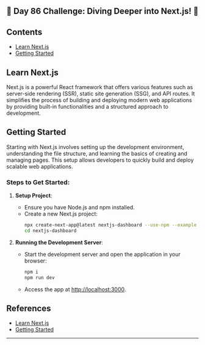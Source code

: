 ## 🚀 Day 86 Challenge: Diving Deeper into Next.js! 🚀

## Contents
- [Learn Next.js](#learn-nextjs)
- [Getting Started](#getting-started)

## Learn Next.js

Next.js is a powerful React framework that offers various features such as server-side rendering (SSR), static site generation (SSG), and API routes. It simplifies the process of building and deploying modern web applications by providing built-in functionalities and a structured approach to development.

## Getting Started

Starting with Next.js involves setting up the development environment, understanding the file structure, and learning the basics of creating and managing pages. This setup allows developers to quickly build and deploy scalable web applications.

### Steps to Get Started:
1. **Setup Project**:
   - Ensure you have Node.js and npm installed.
   - Create a new Next.js project:
     ```bash
     npx create-next-app@latest nextjs-dashboard --use-npm --example "https://github.com/vercel/next-learn/tree/main/dashboard/starter-example"
     cd nextjs-dashboard
     ```

2. **Running the Development Server**:
   - Start the development server and open the application in your browser:
     ```bash
	 npm i
     npm run dev
     ```
   - Access the app at [http://localhost:3000](http://localhost:3000).


## References
- [Learn Next.js](https://nextjs.org/learn/dashboard-app)
- [Getting Started](https://nextjs.org/learn/dashboard-app/getting-started)

---
